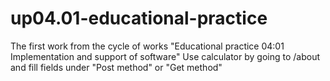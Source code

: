# up04.01-educational-practice

The first work from the cycle of works "Educational practice 04:01 Implementation and support of software"
Use calculator by going to /about and fill fields under "Post method" or "Get method"

